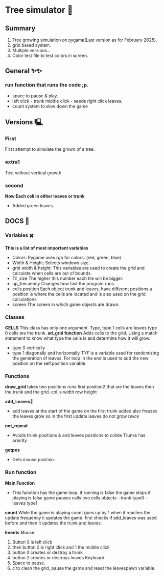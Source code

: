 # Tree simulator 🌳
## Summary
1. Tree growing simulation on pygama(Last version as for February 2025).
2. grid based system.
3. Multiple versions...
4. Color test file to test colors in screen.
## General ✨✨
### run function that runs the code ;p.
- space to pause & play.
- left click - trunk middle click - seeds right click leaves.
- count system to slow down the game
## Versions 🖳
### First
First attempt to simulate the grown of a tree.
### extra1
Test without vertical growth
### second
**Now Each cell in either leaves or trunk**
- Added green leaves.
## DOCS 📓
### Variables ✖️
**This is a list of most important variables**
- Colors: 
Pygame uses rgb for colors. (red, green, blue)
- Width & Height:
Selects windows size.
- grid width & height:
This variables are used to create the grid and calculate when cells are out of bounds.
- Til_size
The higher this number each tile will be bigger. 
- up_frecuency
Changes how fast the program runs. 
- cells.position 
Each object trunk and leaves, have different positions a position is where the cells are located and is also used on the grid calculations
- screen
The screen in which game objects are drawn.
### Classes
**CELLS** 
This class has only one argument. Type, type 1 cells are leaves type 0 cells are the trunk.
**ad_grid function**
Adds cells to the grid. 
Using a match statement to know what type the cells is and determine how it will grow.
- type 0 vertically
- type 1 diagonally and horizontally
*TYF* is a variable used for randomizing the generation of leaves.
For loop in the end is used to add the new position on the self.position variable.
### Functions

**draw_grid**
takes two positions 
runs first position2 that are the leaves
then the trunk and the grid.
col is width row height

**add_Leaves**🍃
- add leaves at the start of the game on the first trunk added
also freezes the leaves grow so in the first update leaves do not grow *twice*

**not_repeat**
- Avoids trunk positions & and leaves positions to colide
Trunks has priority 

**getpos**
- Gets mouse position.
### Run function
**Main Function**
- This function has the game loop.
if running is false the game stops
if playing is false game pauses
calls two cells objects:
-trunk type0
-leaves type1

**count**
While the game is playing count goes up by 1 when it reaches the update frequency it updates the game.
first checks if add_leaves was used before and then it updates the trunk and leaves.

**Events**
Mouse: 
1. Button 0 is left click
2. then button 2 is right click and 1 the middle click
3. button 0 creates or destroy a trunk 
4. button 2 creates or destroys leaves
Keyboard: 
1. Space to pause.
2. c to clean the grid, pause the game and reset the leavespawn variable.
